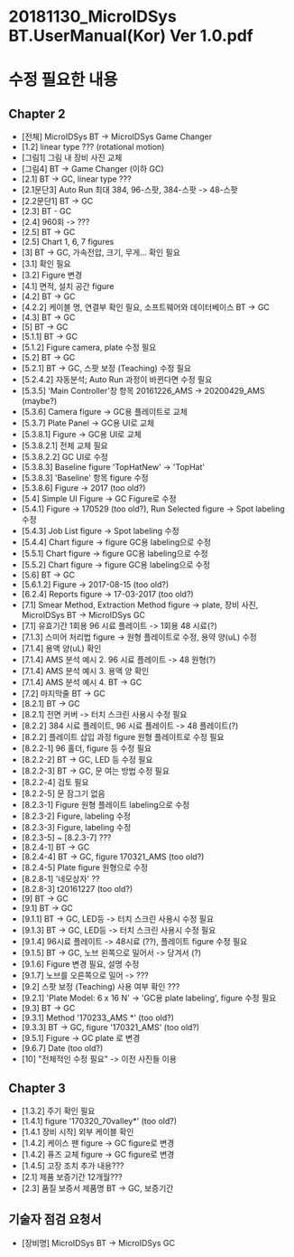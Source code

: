 # 20181130_MicroIDSys BT.UserManual(Kor) Ver 1.0.pdf

# 수정 필요한 내용

## Chapter 2
- [전체] MicroIDSys BT -> MicroIDSys Game Changer 
- [1.2] linear type ??? (rotational motion)
- [그림1] 그림 내 장비 사진 교체
- [그림4] BT -> Game Changer (이하 GC)
- [2.1] BT -> GC, linear type ???
- [2.1문단3] Auto Run 최대 384, 96-스팟, 384-스팟 -> 48-스팟
- [2.2문단1] BT -> GC
- [2.3] BT - GC
- [2.4] 960회 -> ???
- [2.5] BT -> GC
- [2.5] Chart 1, 6, 7 figures
- [3] BT -> GC, 가속전압, 크기, 무게... 확인 필요
- [3.1] 확인 필요
- [3.2] Figure 변경
- [4.1] 면적, 설치 공간 figure
- [4.2] BT -> GC
- [4.2.2] 케이블 명, 연결부 확인 필요, 소프트웨어와 데이터베이스 BT -> GC
- [4.3] BT -> GC
- [5] BT -> GC
- [5.1.1] BT -> GC
- [5.1.2] Figure camera, plate 수정 필요
- [5.2] BT -> GC
- [5.2.1] BT -> GC, 스팟 보정 (Teaching) 수정 필요
- [5.2.4.2] 자동분석; Auto Run 과정이 바뀐다면 수정 필요
- [5.3.5] 'Main Controller'창 항목 20161226_AMS -> 20200429_AMS (maybe?)
- [5.3.6] Camera figure -> GC용 플레이트로 교체
- [5.3.7] Plate Panel -> GC용 UI로 교체
- [5.3.8.1] Figure -> GC용 UI로 교체
- [5.3.8.2.1] 전체 교체 필요
- [5.3.8.2.2] GC UI로 수정
- [5.3.8.3] Baseline figure 'TopHatNew' -> 'TopHat'
- [5.3.8.3] 'Baseline' 항목 figure 수정
- [5.3.8.6] Figure -> 2017 (too old?)
- [5.4] Simple UI Figure -> GC Figure로 수정
- [5.4.1] Figure -> 170529 (too old?), Run Selected figure -> Spot labeling 수정
- [5.4.3] Job List figure -> Spot labeling 수정
- [5.4.4] Chart figure -> figure GC용 labeling으로 수정
- [5.5.1] Chart figure -> figure GC용 labeling으로 수정
- [5.5.2] Chart figure -> figure GC용 labeling으로 수정
- [5.6] BT -> GC
- [5.6.1.2] Figure -> 2017-08-15 (too old?)
- [6.2.4] Reports figure -> 17-03-2017 (too old?)
- [7.1] Smear Method, Extraction Method figure -> plate, 장비 사진, MicroIDSys BT -> MicroIDSys GC
- [7.1] 유효기간 1회용 96 시료 플레이트 -> 1회용 48 시료(?)
- [7.1.3] 스미어 처리법 figure -> 원형 플레이트로 수정, 용약 양(uL) 수정
- [7.1.4] 용액 양(uL) 확인
- [7.1.4] AMS 분석 예시 2. 96 시료 플레이트 -> 48 원형(?)
- [7.1.4] AMS 분석 예시 3. 용액 양 확인
- [7.1.4] AMS 분석 예시 4. BT -> GC
- [7.2] 마지막줄 BT -> GC
- [8.2.1] BT -> GC
- [8.2.1] 전면 커버 -> 터치 스크린 사용시 수정 필요
- [8.2.2] 384 시료 플레이트, 96 시료 플레이트 -> 48 플레이트(?)
- [8.2.2] 플레이트 삽입 과정 figure 원형 플레이트로 수정 필요
- [8.2.2-1] 96 홀더, figure 등 수정 필요
- [8.2.2-2] BT -> GC, LED 등 수정 필요
- [8.2.2-3] BT -> GC, 문 여는 방법 수정 필요
- [8.2.2-4] 검토 필요
- [8.2.2-5] 문 잠그기 없음
- [8.2.3-1] Figure 원형 플레이트 labeling으로 수정
- [8.2.3-2] Figure, labeling 수정
- [8.2.3-3] Figure, labeling 수정
- [8.2.3-5] ~ [8.2.3-7] ???
- [8.2.4-1] BT -> GC
- [8.2.4-4] BT -> GC, figure 170321_AMS (too old?)
- [8.2.4-5] Plate figure 원형으로 수정
- [8.2.8-1] '네모상자' ??
- [8.2.8-3] t20161227 (too old?)
- [9] BT -> GC
- [9.1] BT -> GC
- [9.1.1] BT -> GC, LED등 -> 터치 스크린 사용시 수정 필요
- [9.1.3] BT -> GC, LED등 -> 터치 스크린 사용시 수정 필요
- [9.1.4] 96시료 플레이트 -> 48시료 (??), 플레이트 figure 수정 필요
- [9.1.5] BT -> GC, 노브 왼쪽으로 밀어서 -> 당겨서 (?)
- [9.1.6] Figure 변경 필요, 설명 수정
- [9.1.7] 노브를 오른쪽으로 밀어 -> ???
- [9.2] 스팟 보정 (Teaching) 사용 여부 확인 ???
- [9.2.1] 'Plate Model: 6 x 16 N' -> 'GC용 plate labeling', figure 수정 필요
- [9.3] BT -> GC
- [9.3.1] Method '170233_AMS *' (too old?)
- [9.3.3] BT -> GC, figure '170321_AMS' (too old?)
- [9.5.1] Figure -> GC plate 로 변경
- [9.6.7] Date (too old?)
- [10] "전체적인 수정 필요" -> 이전 사진들 이용

## Chapter 3
- [1.3.2] 주기 확인 필요
- [1.4.1] figure '170320_70valley*' (too old?)
- [1.4.1 장비 시작] 외부 케이블 확인
- [1.4.2] 케이스 팬 figure -> GC figure로 변경
- [1.4.2] 퓨즈 교체 figure -> GC figure로 변경
- [1.4.5] 고장 조치 추가 내용???
- [2.1] 제품 보증기간 12개월???
- [2.3] 품질 보증서 제품명 BT -> GC, 보증기간

## 기술자 점검 요청서
- [장비명] MicroIDSys BT -> MicroIDSys GC 
